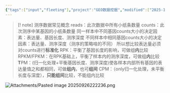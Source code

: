 ```yaml
---
{"tags":["input","fleeting"],"project":"GEO数据挖掘","modified":["2025-10-02","2025-09-26"],"dg-publish":true,"permalink":"/Boxes/测序数据中的常见概念/","dgPassFrontmatter":true}
---
```


>[! note]  测序数据常见概念
>reads：此次数据中所有小纸条数量
>counts：此次测序中某基因的小纸条数量
>同一样本中不同基因counts大小的决定因素：表达量、基因长度、测序深度
>不同样本中相同基因counts大小的决定因素：表达量、测序深度（测序的策略啥的不同）
>所以想比较表达量必须对counts进行**标准化**
>RPK：平衡了基因长度的影响，可做组**内**比较
>RPKM/FPKM：在RPK基础上，平衡了样本内的测序深度，可做组**内**比较
>**T**PM：(归一化处理+平衡基因长度、测序深度)使各样本内部所有基因的表达量值之和都相同，可做**组内**，也可**组间**
>CPM：（only归一化处理，未平衡长度与深度），**只能组间**比较，不能组内比较
>



![Attachments/Pasted image 20250926222236.png](/img/user/Boxes/Attachments/Pasted%20image%2020250926222236.png)